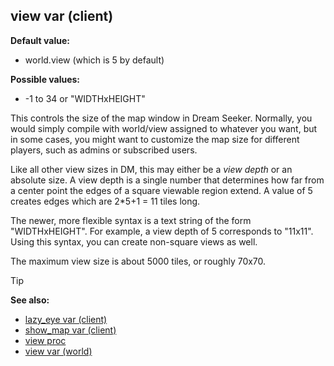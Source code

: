 ## view var (client)

**Default value:**
+   world.view (which is 5 by default)

**Possible values:**
+   -1 to 34 or "WIDTHxHEIGHT"


This controls the size of the map window in Dream Seeker.
Normally, you would simply compile with world/view assigned to whatever
you want, but in some cases, you might want to customize the map size
for different players, such as admins or subscribed users. 

Like
all other view sizes in DM, this may either be a *view depth* or an
absolute size. A view depth is a single number that determines how far
from a center point the edges of a square viewable region extend. A
value of 5 creates edges which are 2*5+1 = 11 tiles long. 

The
newer, more flexible syntax is a text string of the form
"WIDTHxHEIGHT". For example, a view depth of 5 corresponds to
"11x11". Using this syntax, you can create non-square views as well.


The maximum view size is about 5000 tiles, or roughly 70x70.

> [!TIP] 
> **See also:**
> +   [lazy_eye var (client)](/ref/client/var/lazy_eye.md) 
> +   [show_map var (client)](/ref/client/var/show_map.md) 
> +   [view proc](/ref/proc/view.md) 
> +   [view var (world)](/ref/world/var/view.md) 